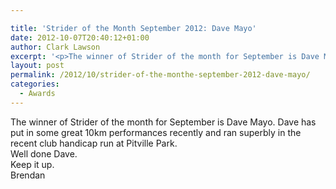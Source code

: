 ```yaml
---

title: 'Strider of the Month September 2012: Dave Mayo'
date: 2012-10-07T20:40:12+01:00
author: Clark Lawson
excerpt: '<p>The winner of Strider of the month for September is Dave Mayo. Dave has put in some great 10km performances recently and ran superbly in the recent club handicap run at Pitville Park.Well done Dave.Keep it up.Brendan</p>'
layout: post
permalink: /2012/10/strider-of-the-monthe-september-2012-dave-mayo/
categories:
  - Awards
---
```

</p> 

The winner of Strider of the month for September is Dave Mayo. Dave has put in some great 10km performances recently and ran superbly in the recent club handicap run at Pitville Park.  
Well done Dave.  
Keep it up.  
Brendan